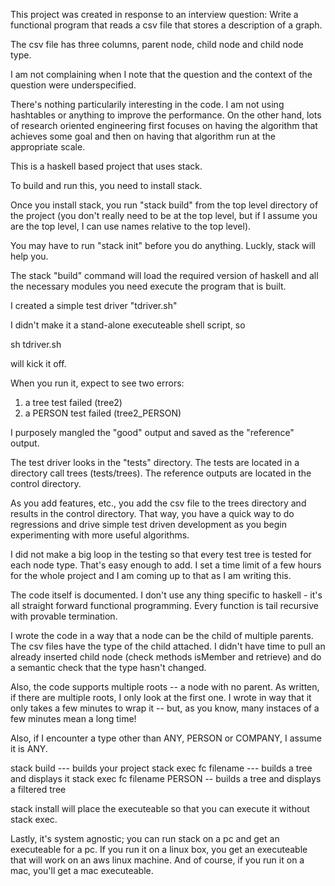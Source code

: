 This project was created in response to an
interview question: Write a functional
program that reads a csv file that
stores a description of a graph.

The csv file
has three columns, parent node,
child node and child node type.

I am not complaining when I note
that the question
and the context of the question
were underspecified.

There's nothing particularily interesting
in the code.  I am not using hashtables
or anything to improve the performance.
On the other hand, lots of research
oriented engineering first focuses
on having the algorithm that achieves
some goal and then on having that algorithm
run at the appropriate scale.

This is a haskell based project that uses stack.

To build and run this, you need to install stack.

Once you install stack, you run "stack build" from
the top level directory of the project (you don't really
need to be at the top level, but if I assume you
are the top level, I can use names relative to
the top level).

You may have to run "stack init" before you do
anything.  Luckly, stack will help you.

The stack "build" command will load the required
version of haskell and all the necessary modules
you need execute the program that is built.

I created a simple test driver "tdriver.sh"

I didn't make it a stand-alone executeable shell
script, so

sh tdriver.sh

will kick it off.

When you run it, expect to see two errors:

1) a tree test failed (tree2)
2) a PERSON test failed (tree2_PERSON)

I purposely mangled the "good" output and saved as
the "reference" output.

The test driver looks in the "tests" directory.  The tests
are located in a directory call trees (tests/trees).
The reference outputs are located in the control directory.

As you add features, etc., you add the csv file to the
trees directory and results in the control directory.
That way, you have a quick way to do regressions and
drive simple test driven development as you begin
experimenting with more useful algorithms.

I did not make a big loop in the testing so that every
test tree is tested for each node type.  That's easy
enough to add.  I set a time limit of a
few hours for the whole project and I am coming
up to that as I am
writing this.

The code itself is documented.  I don't use any
thing specific to haskell - it's all straight
forward functional programming.  Every function
is tail recursive with provable termination.

I wrote the code in a way that a node can be the child
of multiple parents.  The csv files have the type of
the child attached.  I didn't have time to pull an
already inserted child node (check methods
isMember and retrieve)
and do a semantic check that the type hasn't changed.

Also, the code supports multiple roots -- a node
with no parent.  As written, if there are
multiple roots, I only look at the first one.
I wrote in way that it only takes a few minutes
to wrap it -- but, as you know, many instaces of
a few minutes mean a long time!

Also, if I encounter a type other than ANY, PERSON
or COMPANY, I assume it is ANY.

stack build            --- builds your project
stack exec fc filename --- builds a tree and displays it
stack exec fc filename PERSON -- builds a tree and displays a filtered tree

stack install will place the executeable so that you can execute it without
stack exec.

Lastly, it's system agnostic; you can run stack on a pc and get an
executeable for a pc.  If you run it on a linux box, you
get an executeable that will work on an aws linux machine. And of
course, if you run it on a mac, you'll get a mac executeable.
